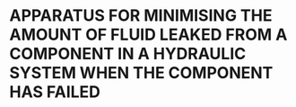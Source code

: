 # APPARATUS FOR MINIMISING THE AMOUNT OF FLUID LEAKED FROM A COMPONENT IN A HYDRAULIC SYSTEM WHEN THE COMPONENT HAS FAILED